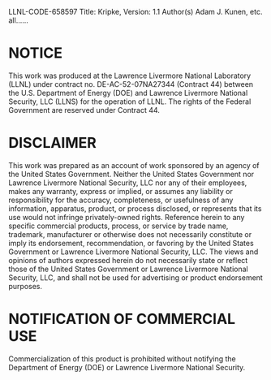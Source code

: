 LLNL-CODE-658597
Title: Kripke, Version: 1.1
Author(s) Adam J. Kunen, etc. all......


NOTICE
======

This work was produced at the Lawrence Livermore National Laboratory (LLNL) 
under contract no. DE-AC-52-07NA27344 (Contract 44) between the U.S. Department
of Energy (DOE) and Lawrence Livermore National Security, LLC (LLNS) for the 
operation of LLNL. The rights of the Federal Government are reserved under 
Contract 44.


DISCLAIMER
==========

This work was prepared as an account of work sponsored by an agency of the 
United States Government. Neither the United States Government nor Lawrence 
Livermore National Security, LLC nor any of their employees, makes any 
warranty, express or implied, or assumes any liability or responsibility for 
the accuracy, completeness, or usefulness of any information, apparatus, 
product, or process disclosed, or represents that its use would not infringe 
privately-owned rights. Reference herein to any specific commercial products, 
process, or service by trade name, trademark, manufacturer or otherwise does 
not necessarily constitute or imply its endorsement, recommendation, or 
favoring by the United States Government or Lawrence Livermore National 
Security, LLC. The views and opinions of authors expressed herein do not 
necessarily state or reflect those of the United States Government or Lawrence 
Livermore National Security, LLC, and shall not be used for advertising or 
product endorsement purposes.


NOTIFICATION OF COMMERCIAL USE
==============================

Commercialization of this product is prohibited without notifying the 
Department of Energy (DOE) or Lawrence Livermore National Security.


